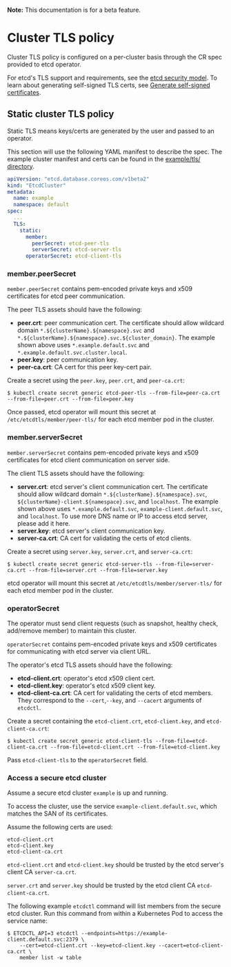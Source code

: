 <br>
<div class=“alert alert-info” role=“alert”>
<i class=“fa fa-exclamation-triangle”></i><b> Note:</b> This documentation is for a beta feature.
</div>

# Cluster TLS policy

Cluster TLS policy is configured on a per-cluster basis through the CR spec provided to etcd operator.

For etcd's TLS support and requirements, see the [etcd security model][etcd-security].
To learn about generating self-signed TLS certs, see [Generate self-signed certificates][self-signed].

## Static cluster TLS policy

Static TLS means keys/certs are generated by the user and passed to an operator.

This section will use the following YAML manifest to describe the spec. The example cluster manifest and certs can be found in the [example/tls/ directory][example-tls].

```yaml
apiVersion: "etcd.database.coreos.com/v1beta2"
kind: "EtcdCluster"
metadata:
  name: example
  namespace: default
spec:
  ...
  TLS:
    static:
      member:
        peerSecret: etcd-peer-tls
        serverSecret: etcd-server-tls
      operatorSecret: etcd-client-tls
```

### member.peerSecret

`member.peerSecret` contains pem-encoded private keys and x509 certificates for etcd peer communication.

The peer TLS assets should have the following:
- **peer.crt**: peer communication cert.
  The certificate should allow wildcard domain `*.${clusterName}.${namespace}.svc` and `*.${clusterName}.${namespace}.svc.${cluster_domain}`.
  The example shown above uses `*.example.default.svc` and `*.example.default.svc.cluster.local`.
- **peer.key**: peer communication key.
- **peer-ca.crt**: CA cert for this peer key-cert pair.

Create a secret using the `peer.key`, `peer.crt`, and `peer-ca.crt`:

```
$ kubectl create secret generic etcd-peer-tls --from-file=peer-ca.crt --from-file=peer.crt --from-file=peer.key
```

Once passed, etcd operator will mount this secret at `/etc/etcdtls/member/peer-tls/` for each etcd member pod in the cluster.

### member.serverSecret

`member.serverSecret` contains pem-encoded private keys and x509 certificates for etcd client communication on server side.

The client TLS assets should have the following:
- **server.crt**: etcd server's client communication cert.
  The certificate should allow wildcard domain `*.${clusterName}.${namespace}.svc`,
  `${clusterName}-client.${namespace}.svc`, and `localhost`.
  The example shown above uses `*.example.default.svc`, `example-client.default.svc`, and `localhost`.
  To use more DNS name or IP to access etcd server, please add it here.
- **server.key**: etcd server's client communication key.
- **server-ca.crt**: CA cert for validating the certs of etcd clients.

Create a secret using `server.key`, `server.crt`, and `server-ca.crt`:

```
$ kubectl create secret generic etcd-server-tls --from-file=server-ca.crt --from-file=server.crt --from-file=server.key
```

etcd operator will mount this secret at `/etc/etcdtls/member/server-tls/` for each etcd member pod in the cluster.

### operatorSecret

The operator must send client requests (such as snapshot, healthy check, add/remove member) to maintain this cluster.

`operatorSecret` contains pem-encoded private keys and x509 certificates for communicating with etcd server via client URL.

The operator's etcd TLS assets should have the following:
- **etcd-client.crt**: operator's etcd x509 client cert.
- **etcd-client.key**: operator's etcd x509 client key.
- **etcd-client-ca.crt**: CA cert for validating the certs of etcd members.
They correspond to the `--cert`,`--key`, and `--cacert` arguments of `etcdctl`.

Create a secret containing the `etcd-client.crt`, `etcd-client.key`, and `etcd-client-ca.crt`:

```
$ kubectl create secret generic etcd-client-tls --from-file=etcd-client-ca.crt --from-file=etcd-client.crt --from-file=etcd-client.key
```

Pass `etcd-client-tls` to the `operatorSecret` field.

### Access a secure etcd cluster

Assume a secure etcd cluster `example` is up and running.

To access the cluster, use the service `example-client.default.svc`, which matches the SAN of its certificates.

Assume the following certs are used:

```
etcd-client.crt
etcd-client.key
etcd-client-ca.crt
```

`etcd-client.crt` and `etcd-client.key` should be trusted by the etcd server's client CA `server-ca.crt`.

`server.crt` and `server.key` should be trusted by the etcd client CA `etcd-client-ca.crt`.

The following  example `etcdctl` command will list members from the secure etcd cluster. Run this command from within a Kubernetes Pod to access the service name:

```
$ ETCDCTL_API=3 etcdctl --endpoints=https://example-client.default.svc:2379 \
    --cert=etcd-client.crt --key=etcd-client.key --cacert=etcd-client-ca.crt \
    member list -w table
```


[etcd-security]: https://coreos.com/etcd/docs/latest/op-guide/security.html
[self-signed]: https://coreos.com/os/docs/latest/generate-self-signed-certificates.html
[example-tls]: ../../example/tls/
